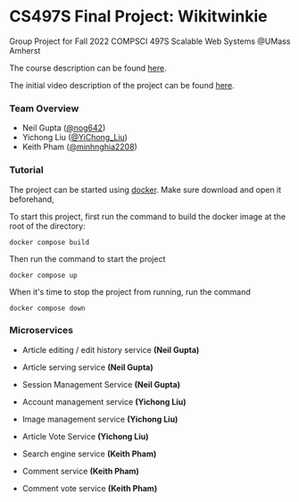 # CS497S Final Project: Wikitwinkie

Group Project for Fall 2022 COMPSCI 497S Scalable Web Systems @UMass Amherst

The course description can be found [here](https://github.com/scalable-web-systems/497s-F22).

The initial video description of the project can be found [here](https://youtu.be/U_VoATF9HHk).


### Team Overview

- Neil Gupta ([@nog642](https://github.com/nog642))
- Yichong Liu ([@YiChong_Liu](https://github.com/YiChong-Liu))
- Keith Pham ([@minhnghia2208](https://github.com/minhnghia2208))

### Tutorial

The project can be started using [docker](https://www.docker.com/).  Make sure download and open it beforehand,

To start this project, first run the command to build the docker image at the root of the directory:

```
docker compose build
```

Then run the command to start the project

```
docker compose up
```

When it's time to stop the project from running, run the command

```
docker compose down
```


### Microservices

- Article editing / edit history service **(Neil Gupta)**
- Article serving service **(Neil Gupta)**
- Session Management Service **(Neil Gupta)**

- Account management service **(Yichong Liu)**
- Image management service **(Yichong Liu)**
- Article Vote Service **(Yichong Liu)**

- Search engine service **(Keith Pham)**
- Comment service **(Keith Pham)**
- Comment vote service **(Keith Pham)**
